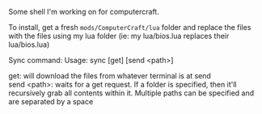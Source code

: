 Some shell I'm working on for computercraft.

To install, get a fresh `mods/ComputerCraft/lua` folder and replace the files with the files using my lua folder (ie: my lua/bios.lua replaces their lua/bios.lua)

Sync command:
Usage: sync [get] [send &lt;path&gt;]

get: will download the files from whatever terminal is at send  
send &lt;path&gt;: waits for a get request. If a folder is specified, then it'll recursively grab all contents within it. Multiple paths can be specified and are separated by a space
